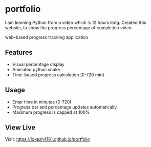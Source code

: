 # portfolio
I am learning Python from a video which is 12 hours long. Created this website, to show the progress percentage of completion video.

web-based progress tracking application

## Features
- Visual percentage display
- Animated python snake
- Time-based progress calculation (0-720 min)

## Usage
- Enter time in minutes (0-720)
- Progress bar and percentage updates automatically
- Maximum progress is capped at 100%

## View Live

Visit: https://lokesh4181.github.io/portfolio
